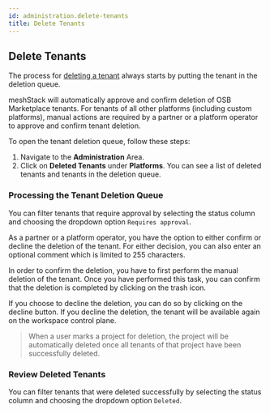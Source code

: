 ```yaml
---
id: administration.delete-tenants
title: Delete Tenants
---
```


## Delete Tenants

The process for [deleting a tenant](meshcloud.tenant.md#delete-a-meshtenant) always starts by putting the tenant in
the deletion queue.

meshStack will automatically approve and confirm deletion of OSB Marketplace tenants.
For tenants of all other platforms (including custom platforms), manual actions are required by a partner or a platform operator to approve and confirm tenant deletion.

To open the tenant deletion queue, follow these steps:

1. Navigate to the **Administration** Area.
2. Click on **Deleted Tenants** under **Platforms**. You can see a list of deleted tenants and tenants in the deletion queue.

### Processing the Tenant Deletion Queue

You can filter tenants that require approval by selecting the status column and choosing the dropdown option `Requires approval`.

As a partner or a platform operator, you have the option to either confirm or decline the deletion of the tenant. For either decision, you can also enter an optional comment which is limited to 255 characters.

In order to confirm the deletion, you have to first perform the manual deletion of the tenant. Once you have performed this task, you can confirm that the deletion is completed by clicking on the trash icon.

If you choose to decline the deletion, you can do so by clicking on the decline button. If you decline the deletion, the tenant will be available again on the workspace control plane.

> When a user marks a project for deletion, the project will be automatically deleted once all tenants of that project have been successfully deleted.


### Review Deleted Tenants

You can filter tenants that were deleted successfully by selecting the status column and choosing the dropdown option `Deleted`. 
